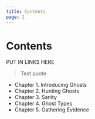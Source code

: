 ```yaml
---
title: Contents
page: 1
---
```


# Contents

PUT IN LINKS HERE

> Test quote

- Chapter 1. Introducing Ghosts
- Chapter 2. Hunting Ghosts
- Chapter 3. Sanity
- Chapter 4. Ghost Types
- Chapter 5. Gathering Evidence

